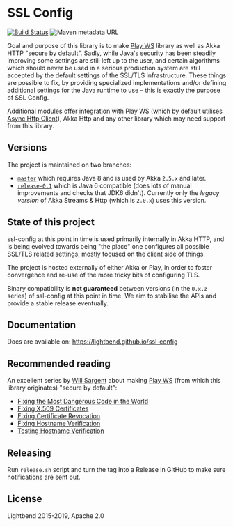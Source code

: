 # SSL Config

[![Build Status](https://travis-ci.org/lightbend/ssl-config.svg?branch=master)](https://travis-ci.org/lightbend/ssl-config) ![Maven metadata URL](https://img.shields.io/maven-metadata/v/http/central.maven.org/maven2/com/typesafe/ssl-config-core_2.12/maven-metadata.xml.svg)

Goal and purpose of this library is to make [Play WS][] library as well as Akka HTTP "secure by default".
Sadly, while Java's security has been steadily improving some settings are still left up to the user,
and certain algorithms which should never be used in a serious production system are still accepted by
the default settings of the SSL/TLS infrastructure. These things are possible to fix, by providing specialized
implementations and/or defining additional settings for the Java runtime to use – this is exactly the purpose of SSL Config.

Additional modules offer integration with Play WS (which by default utilises [Async Http Client][]),
Akka Http and any other library which may need support from this library.

## Versions

The project is maintained on two branches:

- [`master`](https://github.com/lightbend/ssl-config/tree/master) which requires Java 8 and is used by Akka `2.5.x` and later.
- [`release-0.1`](https://github.com/lightbend/ssl-config/tree/release-0.1) which is Java 6 compatible
  (does lots of manual improvements and checks that JDK6 didn't).
  Currently only the *legacy version* of Akka Streams & Http (which is `2.0.x`) uses this version.

## State of this project

ssl-config at this point in time is used primarily internally in Akka HTTP, and is being evolved
towards being "the place" one configures all possible SSL/TLS related settings, mostly focused on
the client side of things.

The project is hosted externally of either Akka or Play, in order to foster convergence and re-use
of the more tricky bits of configuring TLS.

Binary compatibility is **not guaranteed** between versions (in the `0.x.z` series) of ssl-config at this point in time.
We aim to stabilise the APIs and provide a stable release eventually.

## Documentation

Docs are available on: <https://lightbend.github.io/ssl-config>

## Recommended reading

An excellent series by [Will Sargent](https://github.com/wsargent) about making
[Play WS][] (from which this library originates) "secure by default":

- [Fixing the Most Dangerous Code in the World](https://tersesystems.com/blog/2014/01/13/fixing-the-most-dangerous-code-in-the-world/)
- [Fixing X.509 Certificates](https://tersesystems.com/blog/2014/03/20/fixing-x509-certificates/)
- [Fixing Certificate Revocation](https://tersesystems.com/blog/2014/03/22/fixing-certificate-revocation/)
- [Fixing Hostname Verification](https://tersesystems.com/blog/2014/03/23/fixing-hostname-verification/)
- [Testing Hostname Verification](https://tersesystems.com/blog/2014/03/31/testing-hostname-verification)

## Releasing

Run `release.sh` script and turn the tag into a Release in GitHub to make sure
notifications are sent out.

## License

Lightbend 2015-2019, Apache 2.0

[Async Http Client]: https://github.com/AsyncHttpClient/async-http-client/
[Play WS]: https://www.playframework.com/documentation/latest/ScalaWS
